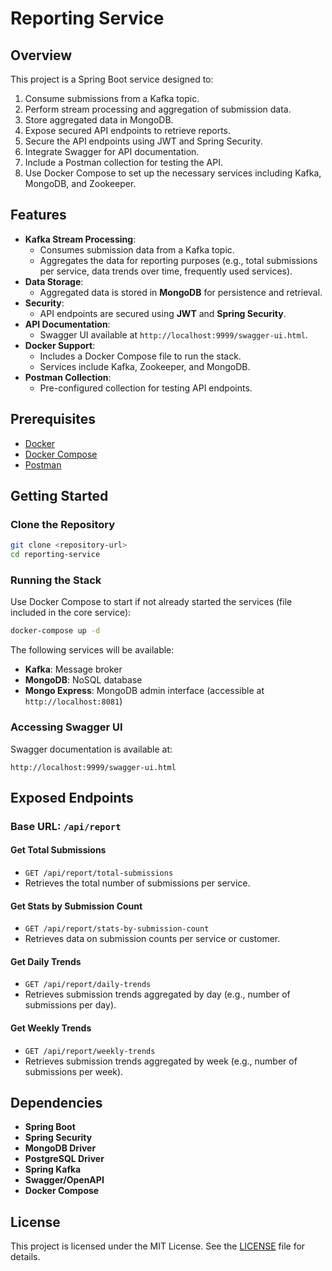 # Reporting Service

## Overview

This project is a Spring Boot service designed to:

1. Consume submissions from a Kafka topic.
2. Perform stream processing and aggregation of submission data.
3. Store aggregated data in MongoDB.
4. Expose secured API endpoints to retrieve reports.
5. Secure the API endpoints using JWT and Spring Security.
6. Integrate Swagger for API documentation.
7. Include a Postman collection for testing the API.
8. Use Docker Compose to set up the necessary services including Kafka, MongoDB, and Zookeeper.

## Features

- **Kafka Stream Processing**:
  - Consumes submission data from a Kafka topic.
  - Aggregates the data for reporting purposes (e.g., total submissions per service, data trends over time, frequently used services).
- **Data Storage**:
  - Aggregated data is stored in **MongoDB** for persistence and retrieval.
- **Security**:
  - API endpoints are secured using **JWT** and **Spring Security**.
- **API Documentation**:
  - Swagger UI available at `http://localhost:9999/swagger-ui.html`.
- **Docker Support**:
  - Includes a Docker Compose file to run the stack.
  - Services include Kafka, Zookeeper, and MongoDB.
- **Postman Collection**:
  - Pre-configured collection for testing API endpoints.

## Prerequisites

- [Docker](https://www.docker.com/)
- [Docker Compose](https://docs.docker.com/compose/)
- [Postman](https://www.postman.com/)

## Getting Started

### Clone the Repository

```bash
git clone <repository-url>
cd reporting-service
```

### Running the Stack

Use Docker Compose to start if not already started the services (file included in the core service):

```bash
docker-compose up -d
```

The following services will be available:

- **Kafka**: Message broker
- **MongoDB**: NoSQL database
- **Mongo Express**: MongoDB admin interface (accessible at `http://localhost:8081`)

### Accessing Swagger UI

Swagger documentation is available at:

```
http://localhost:9999/swagger-ui.html
```

## Exposed Endpoints

### Base URL: `/api/report`

#### **Get Total Submissions**
- `GET /api/report/total-submissions`
- Retrieves the total number of submissions per service.


#### **Get Stats by Submission Count**
- `GET /api/report/stats-by-submission-count`
- Retrieves data on submission counts per service or customer.


#### **Get Daily Trends**
- `GET /api/report/daily-trends`
- Retrieves submission trends aggregated by day (e.g., number of submissions per day).

#### **Get Weekly Trends**
- `GET /api/report/weekly-trends`
- Retrieves submission trends aggregated by week (e.g., number of submissions per week).


## Dependencies

- **Spring Boot**
- **Spring Security**
- **MongoDB Driver**
- **PostgreSQL Driver**
- **Spring Kafka**
- **Swagger/OpenAPI**
- **Docker Compose**

## License

This project is licensed under the MIT License. See the [LICENSE](LICENSE) file for details.
